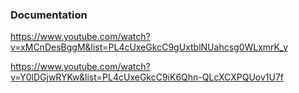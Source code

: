 ### Documentation

https://www.youtube.com/watch?v=xMCnDesBggM&list=PL4cUxeGkcC9gUxtblNUahcsg0WLxmrK_y


https://www.youtube.com/watch?v=Y0lDGjwRYKw&list=PL4cUxeGkcC9iK6Qhn-QLcXCXPQUov1U7f



